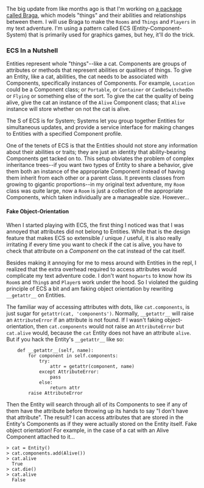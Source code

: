The big update from like months ago is that I'm working on [a package called Braga](https://github.com/astrosilverio/braga), which models "things" and their abilities and relationships between them. I will use Braga to make the `Rooms` and `Things` and `Players` in my text adventure. I'm using a pattern called ECS (Entity-Component-System) that is primarily used for graphics games, but hey, it'll do the trick.

### ECS In a Nutshell

Entities represent whole "things"--like a cat. Components are groups of attributes or methods that represent abilities or qualities of things. To give an Entity, like a cat, abilities, the cat needs to be associated with Components, specifically instances of Components. For example, `Location` could be a Component class; or `Portable`, or `Container` or `CanBeSwitchedOn` or `Flying` or something else of the sort. To give the cat the quality of being alive, give the cat an instance of the `Alive` Component class; that `Alive` instance will store whether on not the cat is alive.

The S of ECS is for System; Systems let you group together Entities for simultaneous updates, and provide a service interface for making changes to Entities with a specified Component profile.

One of the tenets of ECS is that the Entities should not store any information about their abilities or traits; they are just an identity that ability-bearing Components get tacked on to. This setup obviates the problem of complex inheritance trees--if you want two types of Entity to share a behavior, give them both an instance of the appropriate Component instead of having them inherit from each other or a parent class. It prevents classes from growing to gigantic proportions--in my original text adventure, my `Room` class was quite large, now a `Room` is just a collection of the appropriate Components, which taken individually are a manageable size. However...

#### Fake Object-Orientation

When I started playing with ECS, the first thing I noticed was that I was annoyed that attributes did not belong to Entities. While that is the design feature that makes ECS so extensible / unique / useful, it is also really irritating if every time you want to check if the cat is alive, you have to check that attribute on a _Component_ on the cat instead of the cat itself.

Besides making it annoying for me to mess around with Entities in the repl, I realized that the extra overhead required to access attributes would complicate my text adventure code. I don't want `hogwarts` to know how its `Room`s and `Thing`s and `Player`s work under the hood. So I violated the guiding principle of ECS a bit and am faking object orientation by rewriting `__getattr__` on Entities.

The familiar way of accessing attributes with dots, like `cat.components`, is just sugar for `getattr(cat, 'components')`. Normally, `__getattr__` will raise an `AttributeError` if an attribute is not found. If I wasn't faking object-orientation, then `cat.components` would not raise an `AttributeError` but `cat.alive` would, because the `cat` Entity does not have an attribute `alive`. But if you hack the Entity's `__getattr__` like so:

```
    def __getattr__(self, name):
        for component in self.components:
            try:
                attr = getattr(component, name)
            except AttributeError:
                pass
            else:
                return attr
        raise AttributeError
```

Then the Entity will search through all of its Components to see if any of them have the attribute before throwing up its hands to say "I don't have that attribute". The result? I can access attributes that are stored in the Entity's Components as if they were actually stored on the Entity itself. Fake object orientation! For example, in the case of a cat with an Alive Component attached to it...

```
> cat = Entity()
> cat.components.add(Alive())
> cat.alive
  True
> cat.die()
> cat.alive
  False
```
